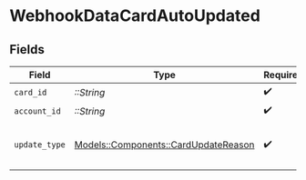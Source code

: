 # WebhookDataCardAutoUpdated


## Fields

| Field                                                                           | Type                                                                            | Required                                                                        | Description                                                                     | Example                                                                         |
| ------------------------------------------------------------------------------- | ------------------------------------------------------------------------------- | ------------------------------------------------------------------------------- | ------------------------------------------------------------------------------- | ------------------------------------------------------------------------------- |
| `card_id`                                                                       | *::String*                                                                      | :heavy_check_mark:                                                              | N/A                                                                             |                                                                                 |
| `account_id`                                                                    | *::String*                                                                      | :heavy_check_mark:                                                              | N/A                                                                             |                                                                                 |
| `update_type`                                                                   | [Models::Components::CardUpdateReason](../../models/shared/cardupdatereason.md) | :heavy_check_mark:                                                              | The results of the card update request.                                         | number-update                                                                   |